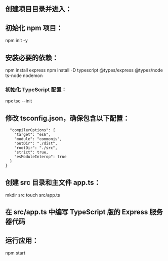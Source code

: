 ## 创建项目目录并进入：


## 初始化 npm 项目：

npm init -y

## 安装必要的依赖：

npm install express
npm install -D typescript @types/express @types/node ts-node nodemon

###  初始化 TypeScript 配置：

npx tsc --init

##  修改 tsconfig.json，确保包含以下配置：

```{
  "compilerOptions": {
    "target": "es6",
    "module": "commonjs",
    "outDir": "./dist",
    "rootDir": "./src",
    "strict": true,
    "esModuleInterop": true
  }
}
```

## 创建 src 目录和主文件 app.ts：

mkdir src
touch src/app.ts

##  在 src/app.ts 中编写 TypeScript 版的 Express 服务器代码

##  运行应用：

npm start